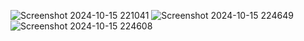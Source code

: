 ![Screenshot 2024-10-15 221041](https://github.com/user-attachments/assets/c6f95564-f478-4561-8330-ef3640888c62)
![Screenshot 2024-10-15 224649](https://github.com/user-attachments/assets/06e66a84-d5eb-43be-bbd8-1d86039e6f21)
![Screenshot 2024-10-15 224608](https://github.com/user-attachments/assets/c7df9ba4-7713-44d4-a838-f52a5162efca)
